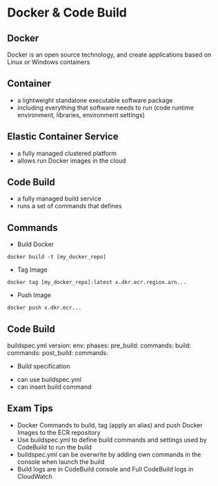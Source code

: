 # Docker & Code Build

## Docker
Docker is an open source technology, and create applications based on Linux or Windows containers 

## Container 
- a lightweight standalone executable software package
- including everything that software needs to run (code runtime environment, libraries, environment settings)

## Elastic Container Service 
- a fully managed clustered platform
- allows run Docker images in the cloud

## Code Build
- a fully managed build service 
- runs a set of commands that defines

## Commands 
* Build Docker 
```
docker build -t [my_docker_repo]
```

* Tag Image
```
docker tag [my_docker_repo]:latest x.dkr.ecr.region.arn...
```

* Push Image
```
docker push x.dkr.ecr...
```

## Code Build
buildspec.yml
    version: 
    env: 
    phases:
        pre_build:
            commands:
        build:
            commands:
        post_build:
            commands:

* Build specification 
- can use buildspec.yml
- can insert build command

## Exam Tips
* Docker Commands to build, tag (apply an alias) and push Docker Images to the ECR repository
* Use buildspec.yml to define build commands and settings used by CodeBuild to run the build
* buildspec.yml can be overwrite by adding own commands in the console when launch the build
* Build logs are in CodeBuild console and Full CodeBuild logs in CloudWatch

